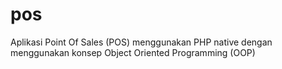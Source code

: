 # pos
Aplikasi Point Of Sales (POS) menggunakan PHP native dengan menggunakan konsep Object Oriented Programming (OOP)
